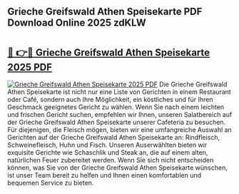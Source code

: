 ## Grieche Greifswald Athen Speisekarte PDF Download Online 2025 zdKLW

# <h2><a href="http://gcc7xwu.nevu.top/?p=Grieche+Greifswald+Athen+Speisekarte">🔗 👉🔴 Grieche Greifswald Athen Speisekarte 2025 PDF</a></h2>

[![Grieche Greifswald Athen Speisekarte 2025 PDF](https://i.imgur.com/dBaPXMq.png)](http://gcc7xwu.nevu.top/?p=Grieche+Greifswald+Athen+Speisekarte)
Die Grieche Greifswald Athen Speisekarte ist nicht nur eine Liste von Gerichten in einem Restaurant oder Café, sondern auch Ihre Möglichkeit, ein köstliches und für Ihren Geschmack geeignetes Gericht zu wählen. Wenn Sie nach einem leichten und frischen Gericht suchen, empfehlen wir Ihnen, unseren Salatbereich auf der Grieche Greifswald Athen Speisekarte unserer Cafeteria zu besuchen. Für diejenigen, die Fleisch mögen, bieten wir eine umfangreiche Auswahl an Gerichten auf der Grieche Greifswald Athen Speisekarte an: Rindfleisch, Schweinefleisch, Huhn und Fisch. Unseren Auserwählten bieten wir exquisite Gerichte wie Schaschlik und Steak an, die auf einem alten, natürlichen Feuer zubereitet werden. Wenn Sie sich nicht entscheiden können, was Sie von der Grieche Greifswald Athen Speisekarte wünschen, ist unser Team bereit zu helfen und Ihnen einen komfortablen und bequemen Service zu bieten.
